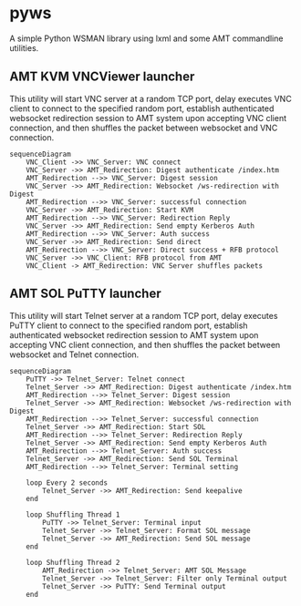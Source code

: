 # pyws

A simple Python WSMAN library using lxml and some AMT commandline utilities.

## AMT KVM VNCViewer launcher

This utility will start VNC server at a random TCP port, delay executes VNC client to connect to the specified random port, establish authenticated websocket redirection session to AMT system upon accepting VNC client connection, and then shuffles the packet between websocket and VNC connection.

```mermaid
sequenceDiagram
    VNC_Client ->> VNC_Server: VNC connect
    VNC_Server ->> AMT_Redirection: Digest authenticate /index.htm
    AMT_Redirection -->> VNC_Server: Digest session
    VNC_Server ->> AMT_Redirection: Websocket /ws-redirection with Digest
    AMT_Redirection -->> VNC_Server: successful connection
    VNC_Server ->> AMT_Redirection: Start KVM
    AMT_Redirection -->> VNC_Server: Redirection Reply
    VNC_Server ->> AMT_Redirection: Send empty Kerberos Auth
    AMT_Redirection -->> VNC_Server: Auth success
    VNC_Server ->> AMT_Redirection: Send direct
    AMT_Redirection -->> VNC_Server: Direct success + RFB protocol
    VNC_Server ->> VNC_Client: RFB protocol from AMT
    VNC_Client -> AMT_Redirection: VNC Server shuffles packets

```

## AMT SOL PuTTY launcher

This utility will start Telnet server at a random TCP port, delay executes PuTTY client to connect to the specified random port, establish authenticated websocket redirection session to AMT system upon accepting VNC client connection, and then shuffles the packet between websocket and Telnet connection.

```mermaid
sequenceDiagram
    PuTTY ->> Telnet_Server: Telnet connect
    Telnet_Server ->> AMT_Redirection: Digest authenticate /index.htm
    AMT_Redirection -->> Telnet_Server: Digest session
    Telnet_Server ->> AMT_Redirection: Websocket /ws-redirection with Digest
    AMT_Redirection -->> Telnet_Server: successful connection
    Telnet_Server ->> AMT_Redirection: Start SOL
    AMT_Redirection -->> Telnet_Server: Redirection Reply
    Telnet_Server ->> AMT_Redirection: Send empty Kerberos Auth
    AMT_Redirection -->> Telnet_Server: Auth success
    Telnet_Server ->> AMT_Redirection: Send SOL Terminal
    AMT_Redirection -->> Telnet_Server: Terminal setting
    
    loop Every 2 seconds
        Telnet_Server ->> AMT_Redirection: Send keepalive
    end 

    loop Shuffling Thread 1
        PuTTY ->> Telnet_Server: Terminal input
        Telnet_Server ->> Telnet_Server: Format SOL message
        Telnet_Server ->> AMT_Redirection: Send SOL message
    end

    loop Shuffling Thread 2
        AMT_Redirection ->> Telnet_Server: AMT SOL Message
        Telnet_Server ->> Telnet_Server: Filter only Terminal output
        Telnet_Server ->> PuTTY: Send Terminal output
    end
```